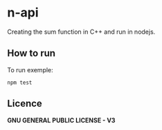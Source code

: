 # n-api

Creating the sum function in C++ and run in nodejs.

## How to run

To run exemple:

`npm test`

## Licence

**GNU GENERAL PUBLIC LICENSE - V3**
